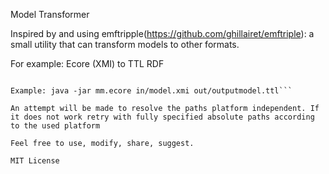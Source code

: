Model Transformer

Inspired by and using emftripple(https://github.com/ghillairet/emftriple): a small utility that can transform models to other formats.

For example: 
Ecore (XMI) to TTL RDF

```Usage: java -jar metaModelURI inputModelURI outputModelURI

Example: java -jar mm.ecore in/model.xmi out/outputmodel.ttl```

An attempt will be made to resolve the paths platform independent. If it does not work retry with fully specified absolute paths according to the used platform

Feel free to use, modify, share, suggest.

MIT License
